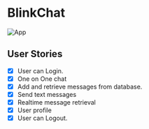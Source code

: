 # BlinkChat
![App](https://github.com/zainashraf1562/BlinkChat/assets/155921778/1e3e2256-7b28-413b-a26d-9fb2543588b9)

## User Stories
- [x] User can Login.
- [x] One on One chat
- [x] Add and retrieve messages from database.
- [x] Send text messages
- [x] Realtime message retrieval
- [x] User profile
- [x] User can Logout.
